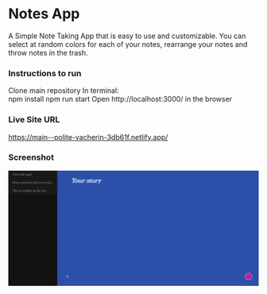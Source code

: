 # Notes App

A Simple Note Taking App that is easy to use and customizable.
You can select at random colors for each of your notes, rearrange your notes and throw notes in the trash.

### Instructions to run
Clone main repository
In terminal: <br />
npm install
npm run start
Open http://localhost:3000/ in the browser

### Live Site URL
https://main--polite-vacherin-3db61f.netlify.app/

### Screenshot
![Screen Shot](src/images/screenshot.jpg?raw=true "Screen Shot")
